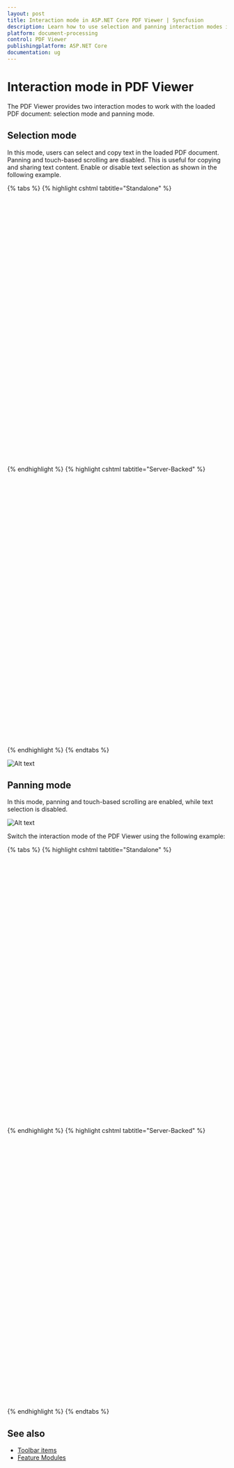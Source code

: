 ```yaml
---
layout: post
title: Interaction mode in ASP.NET Core PDF Viewer | Syncfusion
description: Learn how to use selection and panning interaction modes in the Syncfusion ASP.NET Core PDF Viewer.
platform: document-processing
control: PDF Viewer
publishingplatform: ASP.NET Core
documentation: ug
---
```



# Interaction mode in PDF Viewer

The PDF Viewer provides two interaction modes to work with the loaded PDF document: selection mode and panning mode.

## Selection mode

In this mode, users can select and copy text in the loaded PDF document. Panning and touch-based scrolling are disabled. This is useful for copying and sharing text content. Enable or disable text selection as shown in the following example.

{% tabs %}
{% highlight cshtml tabtitle="Standalone" %}

<div style="width:100%;height:600px">
    <ejs-pdfviewer id="pdfviewer"
                   style="height:600px"
                   documentPath="https://cdn.syncfusion.com/content/pdf/pdf-succinctly.pdf"
                   enableTextSelection="true">
    </ejs-pdfviewer>
</div>

{% endhighlight %}
{% highlight cshtml tabtitle="Server-Backed" %}

<div style="width:100%;height:600px">
    <ejs-pdfviewer id="pdfviewer"
                   style="height:600px"
                   serviceUrl="/api/PdfViewer"
                   documentPath="https://cdn.syncfusion.com/content/pdf/pdf-succinctly.pdf"
                   enableTextSelection="true">
    </ejs-pdfviewer>
</div>

{% endhighlight %}
{% endtabs %}

![Alt text](../images/selection.png)

## Panning mode

In this mode, panning and touch-based scrolling are enabled, while text selection is disabled.

![Alt text](../images/pan.png)

Switch the interaction mode of the PDF Viewer using the following example:

{% tabs %}
{% highlight cshtml tabtitle="Standalone" %}

<div style="width:100%;height:600px">
    <ejs-pdfviewer id="pdfviewer"
                   style="height:600px"
                   documentPath="https://cdn.syncfusion.com/content/pdf/pdf-succinctly.pdf"
                   InteractionMode=@Syncfusion.EJ2.PdfViewer.InteractionMode.Pan>
    </ejs-pdfviewer>
</div>

{% endhighlight %}
{% highlight cshtml tabtitle="Server-Backed" %}

<div style="width:100%;height:600px">
    <ejs-pdfviewer id="pdfviewer"
                   style="height:600px"
                   serviceUrl="/api/PdfViewer"
                   documentPath="https://cdn.syncfusion.com/content/pdf/pdf-succinctly.pdf"
                   InteractionMode=@Syncfusion.EJ2.PdfViewer.InteractionMode.Pan>
    </ejs-pdfviewer>
</div>

{% endhighlight %}
{% endtabs %}

## See also

* [Toolbar items](./toolbar)
* [Feature Modules](./feature-module)
